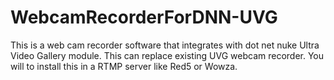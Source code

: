 WebcamRecorderForDNN-UVG
========================

This is a web cam recorder software that integrates with dot net nuke Ultra Video Gallery module. This can replace existing UVG webcam recorder. You will to install this in a RTMP server like Red5 or Wowza. 
